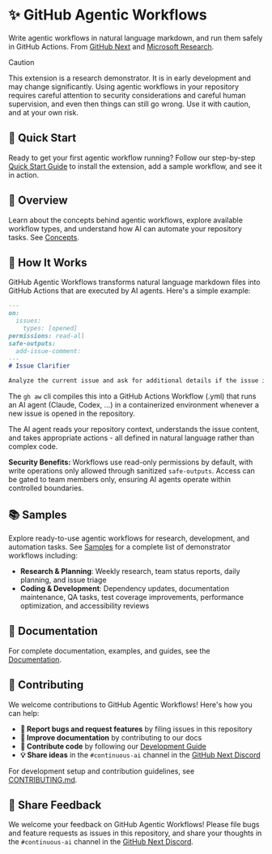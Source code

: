 # ✨ GitHub Agentic Workflows

Write agentic workflows in natural language markdown, and run them safely in GitHub Actions. From [GitHub Next](https://githubnext.com/) and [Microsoft Research](https://www.microsoft.com/en-us/research/group/research-software-engineering-rise/).

> [!CAUTION]
> This extension is a research demonstrator. It is in early development and may change significantly. Using agentic workflows in your repository requires careful attention to security considerations and careful human supervision, and even then things can still go wrong. Use it with caution, and at your own risk.

## 🚀 Quick Start

Ready to get your first agentic workflow running? Follow our step-by-step [Quick Start Guide](docs/quick-start.md) to install the extension, add a sample workflow, and see it in action.

## 📖 Overview

Learn about the concepts behind agentic workflows, explore available workflow types, and understand how AI can automate your repository tasks. See [Concepts](docs/concepts.md).

## 🔧 How It Works

GitHub Agentic Workflows transforms natural language markdown files into GitHub Actions that are executed by AI agents. Here's a simple example:

```markdown
---
on:
  issues:
    types: [opened]
permissions: read-all 
safe-outputs:
  add-issue-comment:
---
# Issue Clarifier

Analyze the current issue and ask for additional details if the issue is unclear.
```

The `gh aw` cli compiles this into a GitHub Actions Workflow (.yml) that runs an AI agent (Claude, Codex, ...) in a containerized environment whenever a new issue is opened in the repository.

The AI agent reads your repository context, understands the issue content, and takes appropriate actions - all defined in natural language rather than complex code.

**Security Benefits:** Workflows use read-only permissions by default, with write operations only allowed through sanitized `safe-outputs`. Access can be gated to team members only, ensuring AI agents operate within controlled boundaries.

## 📚 Samples

Explore ready-to-use agentic workflows for research, development, and automation tasks. See [Samples](docs/samples.md) for a complete list of demonstrator workflows including:

- **Research & Planning**: Weekly research, team status reports, daily planning, and issue triage
- **Coding & Development**: Dependency updates, documentation maintenance, QA tasks, test coverage improvements, performance optimization, and accessibility reviews

## 📖 Documentation

For complete documentation, examples, and guides, see the [Documentation](docs/index.md).

## 🤝 Contributing

We welcome contributions to GitHub Agentic Workflows! Here's how you can help:

- **🐛 Report bugs and request features** by filing issues in this repository
- **📖 Improve documentation** by contributing to our docs
- **🔧 Contribute code** by following our [Development Guide](DEVGUIDE.md)
- **💡 Share ideas** in the `#continuous-ai` channel in the [GitHub Next Discord](https://gh.io/next-discord)

For development setup and contribution guidelines, see [CONTRIBUTING.md](CONTRIBUTING.md).

## 💬 Share Feedback

We welcome your feedback on GitHub Agentic Workflows! Please file bugs and feature requests as issues in this repository,
and share your thoughts in the `#continuous-ai` channel in the [GitHub Next Discord](https://gh.io/next-discord).
